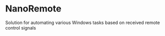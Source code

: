 # NanoRemote
Solution for automating various Windows tasks based on received remote control signals
